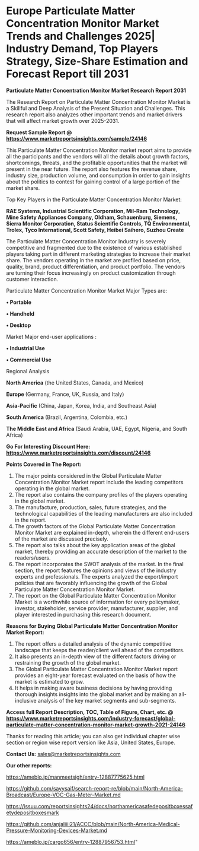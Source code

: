# Europe Particulate Matter Concentration Monitor Market Trends and Challenges 2025| Industry Demand, Top Players Strategy, Size-Share Estimation and Forecast Report till 2031

<strong>Particulate Matter Concentration Monitor Market Research Report 2031</strong>

The Research Report on Particulate Matter Concentration Monitor Market is a Skillful and Deep Analysis of the Present Situation and Challenges. This research report also analyzes other important trends and market drivers that will affect market growth over 2025-2031.

<strong>Request Sample Report @ <a href=https://www.marketreportsinsights.com/sample/24146>https://www.marketreportsinsights.com/sample/24146</a></strong>

This Particulate Matter Concentration Monitor market report aims to provide all the participants and the vendors will all the details about growth factors, shortcomings, threats, and the profitable opportunities that the market will present in the near future. The report also features the revenue share, industry size, production volume, and consumption in order to gain insights about the politics to contest for gaining control of a large portion of the market share.

Top Key Players in the Particulate Matter Concentration Monitor Market:

<strong>RAE Systems, Industrial Scientific Corporation, Mil-Ram Technology, Mine Safety Appliances Company, Oldham, Schauenburg, Siemens, Sierra Monitor Corporation, Status Scientific Controls, TQ Environmental, Trolex, Tyco International, Scott Safety, Heibei Saihero, Suzhou Create</strong>

The Particulate Matter Concentration Monitor Industry is severely competitive and fragmented due to the existence of various established players taking part in different marketing strategies to increase their market share. The vendors operating in the market are profiled based on price, quality, brand, product differentiation, and product portfolio. The vendors are turning their focus increasingly on product customization through customer interaction.

Particulate Matter Concentration Monitor Market Major Types are:

<strong>• Portable

• Handheld

• Desktop</strong>

Market Major end-user applications :

<strong>• Industrial Use

• Commercial Use</strong>

Regional Analysis

</u><strong><b>North America</b></strong> (the United States, Canada, and Mexico)

<strong><b>Europe </b></strong>(Germany, France, UK, Russia, and Italy)

<strong><b>Asia-Pacific</b></strong> (China, Japan, Korea, India, and Southeast Asia)

<strong><b>South America</b></strong> (Brazil, Argentina, Colombia, etc.)

<strong><b>The Middle East and Africa</b></strong> (Saudi Arabia, UAE, Egypt, Nigeria, and South Africa)

<strong>Go For Interesting Discount Here: <a href=https://www.marketreportsinsights.com/discount/24146>https://www.marketreportsinsights.com/discount/24146</a></strong>

<strong>Points Covered in The Report:</strong>
<ol>
  <li>The major points considered in the Global Particulate Matter Concentration Monitor Market report include the leading competitors operating in the global market.</li>
  <li>The report also contains the company profiles of the players operating in the global market.</li>
  <li>The manufacture, production, sales, future strategies, and the technological capabilities of the leading manufacturers are also included in the report.</li>
  <li>The growth factors of the Global Particulate Matter Concentration Monitor Market are explained in-depth, wherein the different end-users of the market are discussed precisely.</li>
  <li>The report also talks about the key application areas of the global market, thereby providing an accurate description of the market to the readers/users.</li>
  <li>The report incorporates the SWOT analysis of the market. In the final section, the report features the opinions and views of the industry experts and professionals. The experts analyzed the export/import policies that are favorably influencing the growth of the Global Particulate Matter Concentration Monitor Market.</li>
  <li>The report on the Global Particulate Matter Concentration Monitor Market is a worthwhile source of information for every policymaker, investor, stakeholder, service provider, manufacturer, supplier, and player interested in purchasing this research document.</li>
</ol>
<strong>Reasons for Buying Global Particulate Matter Concentration Monitor Market Report:</strong>

<ol>
  <li>The report offers a detailed analysis of the dynamic competitive landscape that keeps the reader/client well ahead of the competitors.</li>
  <li>It also presents an in-depth view of the different factors driving or restraining the growth of the global market.</li>
  <li>The Global Particulate Matter Concentration Monitor Market report provides an eight-year forecast evaluated on the basis of how the market is estimated to grow.</li>
  <li>It helps in making aware business decisions by having providing thorough insights insights into the global market and by making an all-inclusive analysis of the key market segments and sub-segments.</li>
</ol>
<strong>Access full Report Description, TOC, Table of Figure, Chart, etc. @ <a href=https://www.marketreportsinsights.com/industry-forecast/global-particulate-matter-concentration-monitor-market-growth-2021-24146>https://www.marketreportsinsights.com/industry-forecast/global-particulate-matter-concentration-monitor-market-growth-2021-24146</a></strong>


Thanks for reading this article; you can also get individual chapter wise section or region wise report version like Asia, United States, Europe.

<strong>Contact Us:</strong>
sales@marketreportsinsights.com

<strong>Our other reports:</strong>

<a href=https://ameblo.jp/manmeetsigh/entry-12887775625.html>https://ameblo.jp/manmeetsigh/entry-12887775625.html</a>

<a href=https://github.com/sayysaif/search-report-re/blob/main/North-America-Broadcast/Europe-VOC-Gas-Meter-Market.md>https://github.com/sayysaif/search-report-re/blob/main/North-America-Broadcast/Europe-VOC-Gas-Meter-Market.md</a>

<a href=https://issuu.com/reportsinsights24/docs/northamericasafedepositboxessafetydepositboxesmark>https://issuu.com/reportsinsights24/docs/northamericasafedepositboxessafetydepositboxesmark</a>

<a href=https://github.com/anjaliiii21/ACCC/blob/main/North-America-Medical-Pressure-Monitoring-Devices-Market.md>https://github.com/anjaliiii21/ACCC/blob/main/North-America-Medical-Pressure-Monitoring-Devices-Market.md</a>

<a href=https://ameblo.jp/cargo656/entry-12887956753.html>https://ameblo.jp/cargo656/entry-12887956753.html</a>"
